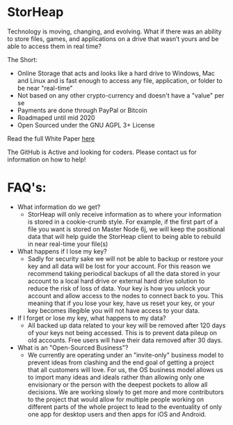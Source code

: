 # StorHeap
Technology is moving, changing, and evolving. What if there was an ability to  store files, games, and applications on a drive that wasn’t yours and be able to  access them in real time?

The Short:
* Online Storage that acts and looks like a hard drive to Windows, Mac and Linux and is fast enough to access any file, application, or folder to be near "real-time"
* Not based on any other crypto-currency and doesn't have a "value" per se
* Payments are done through PayPal or Bitcoin
* Roadmaped until mid 2020
* Open Sourced under the GNU AGPL 3+ License

Read the full White Paper [here](https://github.com/ohioiproject/StorHeap/blob/master/Documents/StorHeapWhitepaper-version1.2.pdf)

The GitHub is Active and looking for coders. Please contact us for information on how to help!

# FAQ's:
* What information do we get?
  * StorHeap will only receive information as to where your information is stored in a cookie-crumb style. For example, if the first part of a file you want is stored on Master Node 6j, we will keep the positional data that will help guide the StorHeap client to being able to rebuild in near real-time your file(s)
* What happens if I lose my key?
  * Sadly for security sake we will not be able to backup or restore your key and all data will be lost for your account. For this reason we recommend taking periodical backups of all the data stored in your account to a local hard drive or external hard drive solution to reduce the risk of loss of data. Your key is how you unlock your account and allow access to the nodes to connect back to you. This meaning that if you lose your key, have us reset your key, or your key becomes illegible you will not have access to your data. 
* If I forget or lose my key, what happens to my data?
  * All backed up data related to your key will be removed after 120 days of your keys not being accessed. This is to prevent data pileup on old accounts. Free users will have their data removed after 30 days.
* What is an "Open-Sourced Business"?
  * We currently are operating under an "invite-only" business model to prevent ideas from clashing and the end goal of getting a project that all customers will love. For us, the OS business model allows us to import many ideas and ideals rather than allowing only one envisionary or the person with the deepest pockets to allow all decisions. We are working slowly to get more and more contributors to the project that would allow for multiple people working on different parts of the whole project to lead to the eventuality of only one app for desktop users and then apps for iOS and Android.
